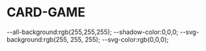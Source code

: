 # CARD-GAME

  --all-background:rgb(255,255,255);
    --shadow-color:0,0,0;
    --svg-background:rgb(255, 255, 255);
  --svg-color:rgb(0,0,0);



